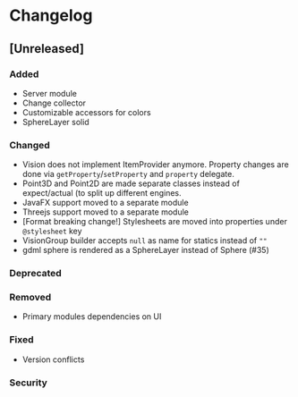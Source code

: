 # Changelog

## [Unreleased]
### Added
- Server module
- Change collector
- Customizable accessors for colors
- SphereLayer solid

### Changed
- Vision does not implement ItemProvider anymore. Property changes are done via `getProperty`/`setProperty` and `property` delegate.
- Point3D and Point2D are made separate classes instead of expect/actual (to split up different engines.
- JavaFX support moved to a separate module
- Threejs support moved to a separate module
- \[Format breaking change!\] Stylesheets are moved into properties under `@stylesheet` key
- VisionGroup builder accepts `null` as name for statics instead of `""`
- gdml sphere is rendered as a SphereLayer instead of Sphere (#35)

### Deprecated

### Removed
- Primary modules dependencies on UI

### Fixed
- Version conflicts

### Security
